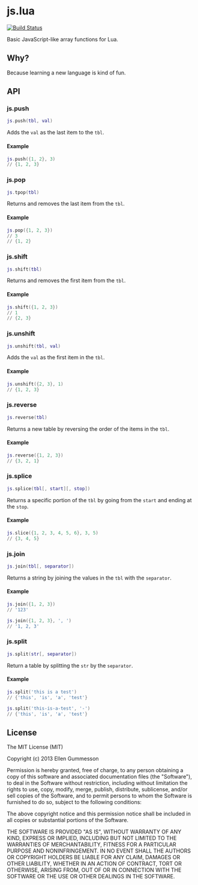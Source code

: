 # js.lua

[![Build Status](https://travis-ci.org/gummesson/js.lua.png?branch=master)](https://travis-ci.org/gummesson/js.lua)

Basic JavaScript-like array functions for Lua.

## Why?

Because learning a new language is kind of fun.

## API

### js.push

~~~ lua
js.push(tbl, val)
~~~

Adds the `val` as the last item to the `tbl`.

#### Example

~~~ lua
js.push({1, 2}, 3)
// {1, 2, 3}
~~~

### js.pop

~~~ lua
js.tpop(tbl)
~~~

Returns and removes the last item from the `tbl`.

#### Example

~~~ lua
js.pop({1, 2, 3})
// 3
// {1, 2}
~~~

### js.shift

~~~ lua
js.shift(tbl)
~~~

Returns and removes the first item from the `tbl`.

#### Example

~~~ lua
js.shift({1, 2, 3})
// 1
// {2, 3}
~~~

### js.unshift

~~~ lua
js.unshift(tbl, val)
~~~

Adds the `val` as the first item in the `tbl`.

#### Example

~~~ lua
js.unshift({2, 3}, 1)
// {1, 2, 3}
~~~

### js.reverse

~~~ lua
js.reverse(tbl)
~~~

Returns a new table by reversing the order of the items in the `tbl`.

#### Example

~~~ lua
js.reverse({1, 2, 3})
// {3, 2, 1}
~~~

### js.splice

~~~ lua
js.splice(tbl[, start][, stop])
~~~

Returns a specific portion of the `tbl` by going from the `start` and ending at the `stop`.

#### Example

~~~ lua
js.slice({1, 2, 3, 4, 5, 6}, 3, 5)
// {3, 4, 5}
~~~

### js.join

~~~ lua
js.join(tbl[, separator])
~~~

Returns a string by joining the values in the `tbl` with the `separator`.

#### Example

~~~ lua
js.join({1, 2, 3})
// '123'

js.join({1, 2, 3}, ', ')
// '1, 2, 3'
~~~

### js.split

~~~ lua
js.split(str[, separator])
~~~

Return a table by splitting the `str` by the `separator`.

#### Example

~~~ lua
js.split('this is a test')
// {'this', 'is', 'a', 'test'}

js.split('this-is-a-test', '-')
// {'this', 'is', 'a', 'test'}
~~~

## License

The MIT License (MIT)

Copyright (c) 2013 Ellen Gummesson

Permission is hereby granted, free of charge, to any person obtaining a copy
of this software and associated documentation files (the "Software"), to deal
in the Software without restriction, including without limitation the rights
to use, copy, modify, merge, publish, distribute, sublicense, and/or sell
copies of the Software, and to permit persons to whom the Software is
furnished to do so, subject to the following conditions:

The above copyright notice and this permission notice shall be included in
all copies or substantial portions of the Software.

THE SOFTWARE IS PROVIDED "AS IS", WITHOUT WARRANTY OF ANY KIND, EXPRESS OR
IMPLIED, INCLUDING BUT NOT LIMITED TO THE WARRANTIES OF MERCHANTABILITY,
FITNESS FOR A PARTICULAR PURPOSE AND NONINFRINGEMENT. IN NO EVENT SHALL THE
AUTHORS OR COPYRIGHT HOLDERS BE LIABLE FOR ANY CLAIM, DAMAGES OR OTHER
LIABILITY, WHETHER IN AN ACTION OF CONTRACT, TORT OR OTHERWISE, ARISING FROM,
OUT OF OR IN CONNECTION WITH THE SOFTWARE OR THE USE OR OTHER DEALINGS IN
THE SOFTWARE.
